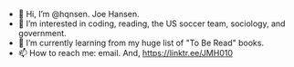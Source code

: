 - 👋 Hi, I’m @hqnsen. Joe Hansen.
- 👀 I’m interested in coding, reading, the US soccer team, sociology, and government.
- 🌱 I’m currently learning from my huge list of "To Be Read" books.
- 📫 How to reach me: email. And, https://linktr.ee/JMH010

<!---
hqnsen/hqnsen is a ✨ special ✨ repository because its `README.md` (this file) appears on your GitHub profile.
You can click the Preview link to take a look at your changes.
--->
